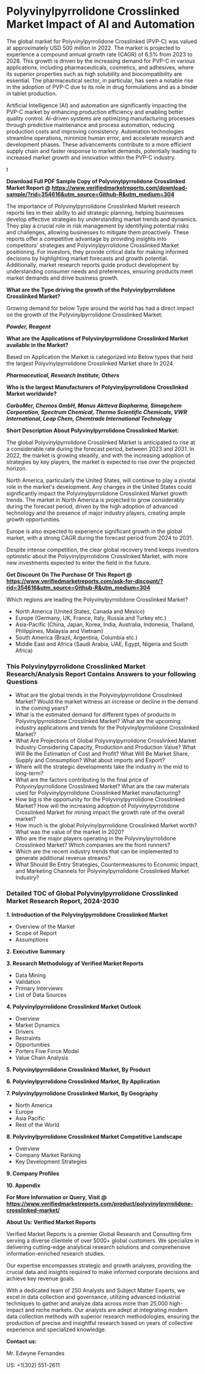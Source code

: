 <meta name="title" content="Global Polyvinylpyrrolidone Crosslinked Market Impact of AI and Automation"><meta name="description" content="The global market for Polyvinylpyrrolidone Crosslinked (PVP-C) was valued at approximately USD 500 million in 2022. The market is projected to experience a compound an"><meta name="title" content="Polyvinylpyrrolidone Crosslinked Market Size, Share, Scope, Trends, Growth, Opportunities, Analysis, Forecast"><h1>Polyvinylpyrrolidone Crosslinked Market Impact of AI and Automation</h1><p>The global market for Polyvinylpyrrolidone Crosslinked (PVP-C) was valued at approximately USD 500 million in 2022. The market is projected to experience a compound annual growth rate (CAGR) of 6.5% from 2023 to 2028. This growth is driven by the increasing demand for PVP-C in various applications, including pharmaceuticals, cosmetics, and adhesives, where its superior properties such as high solubility and biocompatibility are essential. The pharmaceutical sector, in particular, has seen a notable rise in the adoption of PVP-C due to its role in drug formulations and as a binder in tablet production.</p><p>Artificial Intelligence (AI) and automation are significantly impacting the PVP-C market by enhancing production efficiency and enabling better quality control. AI-driven systems are optimizing manufacturing processes through predictive maintenance and process automation, reducing production costs and improving consistency. Automation technologies streamline operations, minimize human error, and accelerate research and development phases. These advancements contribute to a more efficient supply chain and faster response to market demands, potentially leading to increased market growth and innovation within the PVP-C industry.</p>t</p><p id="" class=""><strong>Download Full PDF Sample Copy of Polyvinylpyrrolidone Crosslinked Market Report @ <a href="https://www.verifiedmarketreports.com/download-sample/?rid=354616&utm_source=Github-R&utm_medium=304" target="_blank">https://www.verifiedmarketreports.com/download-sample/?rid=354616&utm_source=Github-R&utm_medium=304</a></strong></p><p>The importance of&nbsp;Polyvinylpyrrolidone Crosslinked Market research reports lies in their ability to aid strategic planning, helping businesses develop effective strategies by understanding market trends and dynamics. They play a crucial role in risk management by identifying potential risks and challenges, allowing businesses to mitigate them proactively. These reports offer a competitive advantage by providing insights into competitors' strategies and Polyvinylpyrrolidone Crosslinked Market positioning. For investors, they provide critical data for making informed decisions by highlighting market forecasts and growth potential. Additionally, market research reports guide product development by understanding consumer needs and preferences, ensuring products meet market demands and drive business growth.</p><p><strong>What are the&nbsp;Type driving the growth of the Polyvinylpyrrolidone Crosslinked Market?</strong></p><p id="" class="">Growing demand for below Type around the world has had a direct impact on the growth of the Polyvinylpyrrolidone Crosslinked Market:</p><em><strong>Powder, Reagent</strong></em></p><strong>What are the&nbsp;Applications&nbsp;of Polyvinylpyrrolidone Crosslinked Market available in the Market?</strong></p><p id="" class="">Based on Application the Market is categorized into Below types that held the largest Polyvinylpyrrolidone Crosslinked Market share In 2024.</p><em><strong>Pharmaceutical, Research Institute, Others</strong></em></p><strong>Who is the largest Manufacturers of Polyvinylpyrrolidone Crosslinked Market worldwide?</strong></p><p><em><strong>CarboMer, Chemos GmbH, Manus Aktteva Biopharma, Simagchem Corporation, Spectrum Chemical, Thermo Scientific Chemicals, VWR International, Leap Chem, Chemtrade International Technology</strong></em></p><p id="" class=""><strong>Short Description About Polyvinylpyrrolidone Crosslinked Market:</strong></p><p>The global Polyvinylpyrrolidone Crosslinked Market is anticipated to rise at a considerable rate during the forecast period, between 2023 and 2031. In 2022, the market is growing steadily, and with the increasing adoption of strategies by key players, the market is expected to rise over the projected horizon.</p><p>North America, particularly the United States, will continue to play a pivotal role in the market's development. Any changes in the United States could significantly impact the Polyvinylpyrrolidone Crosslinked Market growth trends. The market in North America is projected to grow considerably during the forecast period, driven by the high adoption of advanced technology and the presence of major industry players, creating ample growth opportunities.</p><p>Europe is also expected to experience significant growth in the global market, with a strong CAGR during the forecast period from 2024 to 2031.</p><p>Despite intense competition, the clear global recovery trend keeps investors optimistic about the Polyvinylpyrrolidone Crosslinked Market, with more new investments expected to enter the field in the future.</p><p id="" class=""><strong>Get Discount On The Purchase Of This Report @ <a href="https://www.verifiedmarketreports.com/ask-for-discount/?rid=354616&utm_source=Github-R&utm_medium=304" target="_blank">https://www.verifiedmarketreports.com/ask-for-discount/?rid=354616&utm_source=Github-R&utm_medium=304</a></strong></p>Which regions are leading the Polyvinylpyrrolidone Crosslinked Market?</p><ul><li>North America (United States, Canada and Mexico)</li><li>Europe (Germany, UK, France, Italy, Russia and Turkey etc.)</li><li>Asia-Pacific (China, Japan, Korea, India, Australia, Indonesia, Thailand, Philippines, Malaysia and Vietnam)</li><li>South America (Brazil, Argentina, Columbia etc.)</li><li>Middle East and Africa (Saudi Arabia, UAE, Egypt, Nigeria and South Africa)</li></ul><h3 id="" class="">This Polyvinylpyrrolidone Crosslinked Market Research/Analysis Report Contains Answers to your following Questions</h3><ul><li>What are the global trends in the Polyvinylpyrrolidone Crosslinked Market? Would the market witness an increase or decline in the demand in the coming years?</li><li>What is the estimated demand for different types of products in Polyvinylpyrrolidone Crosslinked Market? What are the upcoming industry applications and trends for the Polyvinylpyrrolidone Crosslinked Market?</li><li>What Are Projections of Global Polyvinylpyrrolidone Crosslinked Market Industry Considering Capacity, Production and Production Value? What Will Be the Estimation of Cost and Profit? What Will Be Market Share, Supply and Consumption? What about imports and Export?</li><li>Where will the strategic developments take the industry in the mid to long-term?</li><li>What are the factors contributing to the final price of Polyvinylpyrrolidone Crosslinked Market? What are the raw materials used for Polyvinylpyrrolidone Crosslinked Market manufacturing?</li><li>How big is the opportunity for the Polyvinylpyrrolidone Crosslinked Market? How will the increasing adoption of Polyvinylpyrrolidone Crosslinked Market for mining impact the growth rate of the overall market?</li><li>How much is the global Polyvinylpyrrolidone Crosslinked Market worth? What was the value of the market In 2020?</li><li>Who are the major players operating in the Polyvinylpyrrolidone Crosslinked Market? Which companies are the front runners?</li><li>Which are the recent industry trends that can be implemented to generate additional revenue streams?</li><li>What Should Be Entry Strategies, Countermeasures to Economic Impact, and Marketing Channels for Polyvinylpyrrolidone Crosslinked Market Industry?</li></ul><h3 id="" class="">Detailed TOC of Global Polyvinylpyrrolidone Crosslinked Market Research Report, 2024-2030</h3><p id="" class=""><strong>1. Introduction of the Polyvinylpyrrolidone Crosslinked Market</strong></p><ul><li>Overview of the Market</li><li>Scope of Report</li><li>Assumptions</li></ul><p id="" class=""><strong>2. Executive Summary</strong></p><p id="" class=""><strong>3. Research Methodology of Verified Market Reports</strong></p><ul><li>Data Mining</li><li>Validation</li><li>Primary Interviews</li><li>List of Data Sources</li></ul><p id="" class=""><strong>4. Polyvinylpyrrolidone Crosslinked Market Outlook</strong></p><ul><li>Overview</li><li>Market Dynamics</li><li>Drivers</li><li>Restraints</li><li>Opportunities</li><li>Porters Five Force Model</li><li>Value Chain Analysis</li></ul><p id="" class=""><strong>5. Polyvinylpyrrolidone Crosslinked Market, By Product</strong></p><p id="" class=""><strong>6. Polyvinylpyrrolidone Crosslinked Market, By Application</strong></p><p id="" class=""><strong>7. Polyvinylpyrrolidone Crosslinked Market, By Geography</strong></p><ul><li>North America</li><li>Europe</li><li>Asia Pacific</li><li>Rest of the World</li></ul><p id="" class=""><strong>8. Polyvinylpyrrolidone Crosslinked Market Competitive Landscape</strong></p><ul><li>Overview</li><li>Company Market Ranking</li><li>Key Development Strategies</li></ul><p id="" class=""><strong>9. Company Profiles</strong></p><p id="" class=""><strong>10. Appendix</strong></p><p id="" class=""><strong>For More Information or Query, Visit @ <a href="https://www.verifiedmarketreports.com/product/polyvinylpyrrolidone-crosslinked-market/" target="_blank">https://www.verifiedmarketreports.com/product/polyvinylpyrrolidone-crosslinked-market/</a></strong></p><p id="" class=""><strong>About Us: Verified Market Reports</strong></p><p id="" class="">Verified Market Reports is a premier Global Research and Consulting firm serving a diverse clientele of over 5000+ global customers. We specialize in delivering cutting-edge analytical research solutions and comprehensive information-enriched research studies.</p><p id="" class="">Our expertise encompasses strategic and growth analyses, providing the crucial data and insights required to make informed corporate decisions and achieve key revenue goals.</p><p id="" class="">With a dedicated team of 250 Analysts and Subject Matter Experts, we excel in data collection and governance, utilizing advanced industrial techniques to gather and analyze data across more than 25,000 high-impact and niche markets. Our analysts are adept at integrating modern data collection methods with superior research methodologies, ensuring the production of precise and insightful research based on years of collective experience and specialized knowledge.</p><p id="" class=""><strong>Contact us:</strong></p><p id="" class="">Mr. Edwyne Fernandes</p><p id="" class="">US: +1(302) 551-2611</p>